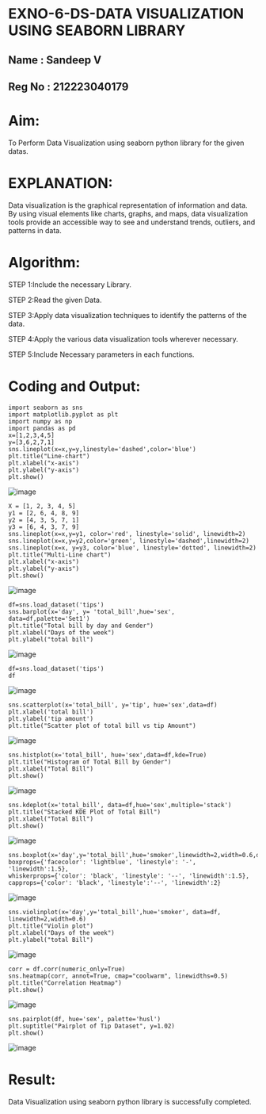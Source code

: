 # EXNO-6-DS-DATA VISUALIZATION USING SEABORN LIBRARY
## Name : Sandeep V
## Reg No : 212223040179
# Aim:
  To Perform Data Visualization using seaborn python library for the given datas.

# EXPLANATION:
Data visualization is the graphical representation of information and data. By using visual elements like charts, graphs, and maps, data visualization tools provide an accessible way to see and understand trends, outliers, and patterns in data.

# Algorithm:
STEP 1:Include the necessary Library.

STEP 2:Read the given Data.

STEP 3:Apply data visualization techniques to identify the patterns of the data.

STEP 4:Apply the various data visualization tools wherever necessary.

STEP 5:Include Necessary parameters in each functions.

# Coding and Output:

```
import seaborn as sns
import matplotlib.pyplot as plt
import numpy as np
import pandas as pd
x=[1,2,3,4,5]
y=[3,6,2,7,1]
sns.lineplot(x=x,y=y,linestyle='dashed',color='blue')
plt.title("Line-chart")
plt.xlabel("x-axis")
plt.ylabel("y-axis")
plt.show()
```
![image](https://github.com/user-attachments/assets/dca4de51-5444-4ad7-a837-be3bf39bf248)
```
X = [1, 2, 3, 4, 5]
y1 = [2, 6, 4, 8, 9]
y2 = [4, 3, 5, 7, 1]
y3 = [6, 4, 3, 7, 9]
sns.lineplot(x=x,y=y1, color='red', linestyle='solid', linewidth=2)
sns.lineplot(x=x,y=y2,color='green', linestyle='dashed',linewidth=2)
sns.lineplot(x=x, y=y3, color='blue', linestyle='dotted', linewidth=2)
plt.title("Multi-Line chart")
plt.xlabel("x-axis")
plt.ylabel("y-axis")
plt.show()
```
![image](https://github.com/user-attachments/assets/9a5fd6d4-db56-4708-bb43-ff3ed6cc9d14)
```
df=sns.load_dataset('tips')
sns.barplot(x='day', y= 'total_bill',hue='sex', data=df,palette='Set1')
plt.title("Total bill by day and Gender")
plt.xlabel("Days of the week")
plt.ylabel("total bill")
```
![image](https://github.com/user-attachments/assets/bfa4ae2c-4e90-4c73-9ac4-dfb06527b921)
```
df=sns.load_dataset('tips')
df
```
![image](https://github.com/user-attachments/assets/518be219-62b0-4dd0-bc72-34a87227ea18)
```
sns.scatterplot(x='total_bill', y='tip', hue='sex',data=df)
plt.xlabel('total bill')
plt.ylabel('tip amount')
plt.title("Scatter plot of total bill vs tip Amount")
```
![image](https://github.com/user-attachments/assets/b824a4f3-1087-4256-b656-842be3057416)
```
sns.histplot(x='total_bill', hue='sex',data=df,kde=True)
plt.title("Histogram of Total Bill by Gender")
plt.xlabel("Total Bill")
plt.show()
```
![image](https://github.com/user-attachments/assets/6a67d92e-aea4-46c6-9c42-e553ba77f59d)
```
sns.kdeplot(x='total_bill', data=df,hue='sex',multiple='stack')
plt.title("Stacked KDE Plot of Total Bill")
plt.xlabel("Total Bill")
plt.show()
```
![image](https://github.com/user-attachments/assets/6cb3d10b-0c37-4a4b-919b-6f643e59f674)
```
sns.boxplot(x='day',y='total_bill',hue='smoker',linewidth=2,width=0.6,data=df)
boxprops={'facecolor': 'lightblue', 'linestyle': '-', 'linewidth':1.5},
whiskerprops={'color': 'black', 'linestyle': '--', 'linewidth':1.5},
capprops={'color': 'black', 'linestyle':'--', 'linewidth':2}
```
![image](https://github.com/user-attachments/assets/13115208-24ea-4d4f-a7f3-0d2d0f0f8684)
```
sns.violinplot(x='day',y='total_bill',hue='smoker', data=df, linewidth=2,width=0.6)
plt.title("Violin plot")
plt.xlabel("Days of the week")
plt.ylabel("total Bill")
```
![image](https://github.com/user-attachments/assets/474f838a-f7fc-4c93-8b18-858de42734e7)
```
corr = df.corr(numeric_only=True)
sns.heatmap(corr, annot=True, cmap="coolwarm", linewidths=0.5)
plt.title("Correlation Heatmap")
plt.show()
```
![image](https://github.com/user-attachments/assets/92038c43-2eca-44b4-b04f-1536169e1e46)
```
sns.pairplot(df, hue='sex', palette='husl')
plt.suptitle("Pairplot of Tip Dataset", y=1.02) 
plt.show()
```
![image](https://github.com/user-attachments/assets/4aeefbc8-21a5-4181-a2e4-c5581ddb8b2d)


# Result:
Data Visualization using seaborn python library is successfully completed.
